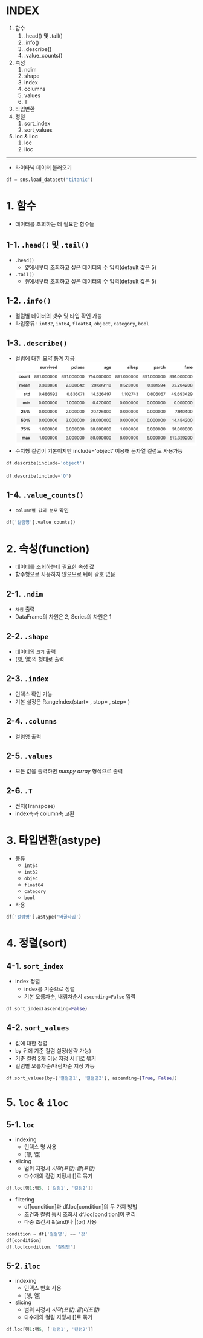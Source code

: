 # INDEX
1. 함수
    1. .head() 및 .tail()   
    2. .info()
    3. .describe()
    4. .value_counts()
2. 속성
    1. ndim
    2. shape
    3. index
    4. columns
    5. values
    6. T
3. 타입변환
4. 정렬
    1. sort_index
    2. sort_values
5. loc & iloc
    1. loc
    2. iloc

---

- 타이타닉 데이터 불러오기
```python
df = sns.load_dataset("titanic")
```
# 1. 함수
- 데이터를 조회하는 데 필요한 함수들
## 1-1. `.head()` 및 `.tail()`
- `.head()` 
    - *앞*에서부터 조회하고 싶은 데이터의 수 입력(default 값은 5)
- `.tail()`
    - *뒤*에서부터 조회하고 싶은 데이터의 수 입력(default 값은 5)
## 1-2. `.info()`
- 컬럼별 데이터의 갯수 및 타입 확인 가능
- 타입종류 : `int32`, `int64`, `float64`, `object`, `category`, `bool`
## 1-3. `.describe()`
- 컬럼에 대한 요약 통계 제공
![describe()](./../assets/describe().jpeg)
- 수치형 컬럼이 기본이지만 include='object' 이용해 문자열 컬럼도 사용가능
```python
df.describe(include='object')

df.describe(include='O')
```
## 1-4. `.value_counts()`
- `column별 값의 분포` 확인
```python
df['컬럼명'].value_counts()
```

# 2. 속성(function) 
- 데이터를 조회하는데 필요한 속성 값
- 함수형으로 사용하지 않으므로 뒤에 괄호 없음

## 2-1. `.ndim` 
- `차원` 출력 
- DataFrame의 차원은 2, Series의 차원은 1

## 2-2. `.shape`
- 데이터의 `크기` 출력
- (행, 열)의 형태로 출력

## 2-3. `.index`
- 인덱스 확인 가능
- 기본 설정은 RangeIndex(start= , stop= , step= )

## 2-4. `.columns`
- 컬럼명 출력

## 2-5. `.values`
- 모든 값을 출력하면 *numpy array* 형식으로 출력

## 2-6. `.T`
- 전치(Transpose)
- index축과 column축 교환

# 3. 타입변환(astype)
- 종류
    - `int64`
    - `int32`
    - `objec`
    - `float64`
    - `category`
    - `bool`
- 사용
```python
df['컬럼명'].astype('바꿀타입')
```

# 4. 정렬(sort)
## 4-1. `sort_index`
- index 정렬
    - index를 기준으로 정렬
    - 기본 오름차순, 내림차순시 `ascending=False` 입력
```python
df.sort_index(ascending=False)
```

## 4-2. `sort_values`
- 값에 대한 정렬
- by 뒤에 기준 컬럼 설정(생략 가능) 
- 기준 컬럼 2개 이상 지정 시 []로 묶기
- 컬럼별 오름차순/내림차순 지정 가능
```python
df.sort_values(by=['컬럼명1', '컬럼명2'], ascending=[True, False])
```

# 5. `loc` & `iloc`

## 5-1. `loc`
- indexing
    - 인덱스 명 사용
    - [행, 열]
- slicing    
    - 범위 지정시 *시작(포함):끝(포함)*
    - 다수개의 컬럼 지정시 []로 묶기
```python
df.loc[행1:행5, ['컬럼1', '컬럼2']]
```
- filtering
    - df[condition]과 df.loc[condition]의 두 가지 방법
    - 조건과 칼럼 동시 조회시 df.loc[condition]이 편리
    - 다중 조건시 &(and)나 |(or) 사용
```python
condition = df['컬럼명'] == '값'
df[condition]
df.loc[condition, '컬럼명']
```

## 5-2. `iloc`
- indexing
    - 인덱스 번호 사용
    - [행, 열]
- slicing    
    - 범위 지정시 *시작(포함):끝(미포함)*
    - 다수개의 컬럼 지정시 []로 묶기
```python
df.loc[행1:행5, ['컬럼1', '컬럼2']]
```


